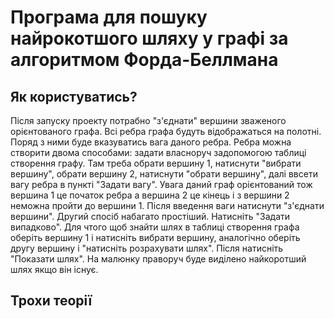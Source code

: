 # Програма для пошуку найрокотшого шляху у графі за алгоритмом Форда-Беллмана
## Як користуватись?
Після запуску проекту потрабно "з'єднати" вершини зваженого орієнтованого графа. Всі ребра графа будуть відображаться на полотні. Поряд з ними буде вказуватись вага даного ребра. Ребра можна створити двома способами: задати власноруч задопомогою таблиці створення графу. Там треба обрати вершину 1, натиснути "вибрати вершину", обрати вершину 2, натиснути "обрати вершину", далі ввсети вагу ребра в пункті "Задати вагу". Увага даний граф орієнтований тож вершина 1 це початок ребра а вершина 2 це кінець і з вершини 2 неможна пройти до вершини 1. Після введення ваги натиснути "з'єднати вершини".
Другий спосіб набагато простіший. Натисніть "Задати випадково".
Для чтого щоб знайти шлях в таблиці створення графа оберіть вершину 1 і натисніть вибрати вершину, аналогічно оберіть другу вершину і "натисніть розрахувати шлях". Після натисніть "Показати шлях". На малюнку праворуч буде виділено найкоротший шлях якщо він існує.
## Трохи теорії

